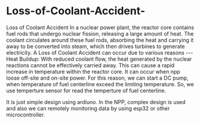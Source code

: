 # Loss-of-Coolant-Accident-
Loss of Coolant Accident 
In a nuclear power plant, the reactor core contains fuel rods that undergo nuclear fission, releasing a large amount of heat. The coolant circulates around these fuel rods, absorbing the heat and carrying it away to be converted into steam, which then drives turbines to generate electricity.
A Loss of Coolant Accident can occur due to various reasons ---
Heat Buildup: With reduced coolant flow, the heat generated by the nuclear reactions cannot be effectively carried away. This can cause a rapid increase in temperature within the reactor core. It can occur when npp loose off-site and on-site power.
For this reason, we can start a DC pump, when temperature of fuel centerline exceed the limiting temperature. So, we use temperture sensor for read the temperture of fuel centerline. 


It is just simple design using ardiuno. In the NPP, complex design is used and also we can remotely monitoring data by using esp32 or other microcontroller.
